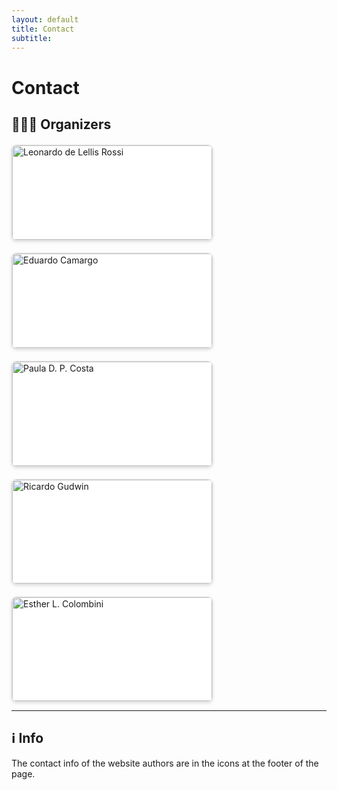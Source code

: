 ```yaml
---
layout: default
title: Contact
subtitle: 
---
```


<style>
.cards-container {
  display: flex;
  justify-content: space-between;
  flex-wrap: wrap;
  gap: 20px;
  margin-top: 20px;
}

.card {
  flex: 1;
  min-width: 250px;
  max-width: 320px;
  background-color: #ffffff;
  border: 1px solid #ddd;
  border-radius: 8px;
  overflow: hidden;
  box-shadow: 0 2px 5px rgba(0,0,0,0.15);
  transition: transform 0.3s;
}

.card:hover {
  transform: translateY(-5px);
}

.card img {
  width: 100%;
  height: auto;
  display: block;
}

.card-content {
  padding: 15px;
}

.card-content h4 {
  margin-top: 0;
  margin-bottom: 10px;
}

.card-content p {
  font-size: 0.9em;
  color: #555;
}

.btn {
  display: inline-block;
  margin-top: 10px;
  padding: 8px 12px;
  background-color: #007bff;
  color: #fff;
  text-decoration: none;
  border-radius: 4px;
}

.btn:hover {
  background-color: #0056b3;
}
</style>


# Contact

## 👷🏼‍♀️ Organizers


<div class="cards-container">
  <div class="card">
    <img src="{{'assets/img/org/aut1.jpg' | relative_url }}" alt="Leonardo de Lellis Rossi">
    <div class="card-content">
      <h4>Leonardo de Lellis Rossi</h4>
      <p>PhD. Candidate - Unicamp - H.IAAC</p>
      <a href="mailto:l261900@dac.unicamp.br" class="btn">Send email</a>
    </div>
  </div>

  <div class="card">
    <img src="{{'assets/img/org/aut2.jpg' | relative_url }}" alt="Eduardo Camargo">
    <div class="card-content">
      <h4>Eduardo Camargo</h4>
      <p>Postdoc. - Unicamp - H.IAAC</p>
      <a href="mailto:cepc@unicamp.br" class="btn">Send email</a>
    </div>
  </div>

  <div class="card">
    <img src="{{'assets/img/org/aut3.jpg' | relative_url }}" alt="Paula D. P. Costa">
    <div class="card-content">
      <h4>Paula D. P. Costa</h4>
      <p>Professor and Research Scientist - Unicamp - H.IAAC</p>
      <a href="mailto:paulad@unicamp.br" class="btn">Send email</a>
    </div>
  </div>

  <div class="card">
    <img src="{{'assets/img/org/aut4.jpg' | relative_url }}" alt="Ricardo Gudwin">
    <div class="card-content">
      <h4>Ricardo Gudwin</h4>
      <p>Professor and Research Scientist - Unicamp - H.IAAC</p>
      <a href="mailto:gudwin@unicamp.br" class="btn">Send email</a>
    </div>
  </div>

  <div class="card">
    <img src="{{'assets/img/org/aut5.jpg' | relative_url }}" alt="Esther L. Colombini">
    <div class="card-content">
      <h4>Esther L. Colombini</h4>
      <p>Professor and Research Scientist - Unicamp - H.IAAC</p>
      <a href="mailto:estherlc@unicamp.br" class="btn">Send email</a>
    </div>
  </div>    
</div>

<hr>

## ℹ️ Info
The contact info of the website authors are in the icons at the footer of the page.


